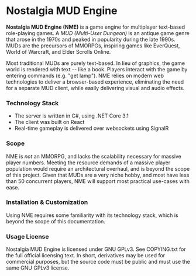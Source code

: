 # Nostalgia MUD Engine

**Nostalgia MUD Engine (NME)** is a game engine for multiplayer text-based role-playing games. A *MUD (Multi-User Dungeon)* is an antique game genre that arose in the 1970s and peaked in popularity during the late 1990s. MUDs are the precursors of MMORPGs, inspiring games like EverQuest, World of Warcraft, and Elder Scrolls Online.

Most traditional MUDs are purely text-based. In lieu of graphics, the game world is rendered with text -- like a book. Players interact with the game by entering commands (e.g. "get lamp"). NME relies on modern web technologies to deliver a browser-based experience, eliminating the need for a separate MUD client, while easily delivering visual and audio effects.

### Technology Stack

  - The server is written in C#, using .NET Core 3.1
  - The client was built on React
  - Real-time gameplay is delivered over websockets using SignalR

### Scope
NME is *not* an MMORPG, and lacks the scalability necessary for massive player numbers. Meeting the resource demands of a massive player population would require an architectural overhaul, and is beyond the scope of this project. Given that MUDs are a very niche hobby, and most have less than 50 concurrent players, NME will support most practical use-cases with ease.

### Installation & Customization
Using NME requires some familiarity with its technology stack, which is beyond the scope of this documentation.

### Usage License
Nostalgia MUD Engine is licensed under GNU GPLv3. See COPYING.txt for the full official licensing text. In short, derivatives may be used for commercial purposes, but the source code must be public and must use the same GNU GPLv3 license.
